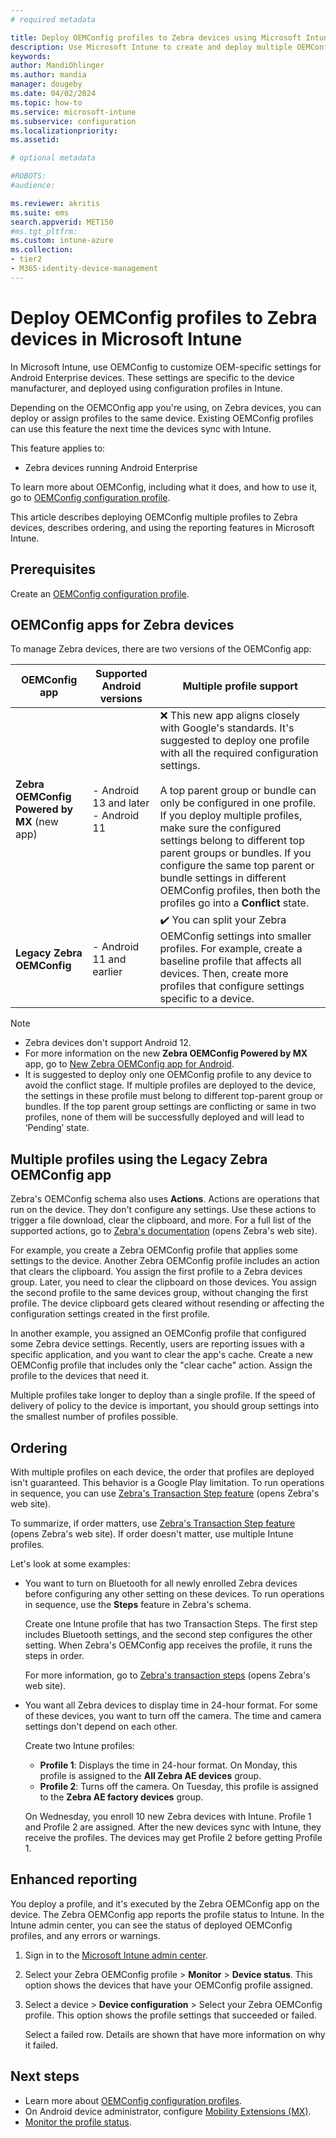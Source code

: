 ```yaml
---
# required metadata

title: Deploy OEMConfig profiles to Zebra devices using Microsoft Intune
description: Use Microsoft Intune to create and deploy multiple OEMConfig device configuration profiles on Zebra devices running Android Enterprise. Use Zebra actions and steps to order your profiles.
keywords:
author: MandiOhlinger
ms.author: mandia
manager: dougeby
ms.date: 04/02/2024
ms.topic: how-to
ms.service: microsoft-intune
ms.subservice: configuration
ms.localizationpriority:
ms.assetid: 

# optional metadata

#ROBOTS:
#audience:

ms.reviewer: akritis
ms.suite: ems
search.appverid: MET150
#ms.tgt_pltfrm:
ms.custom: intune-azure
ms.collection:
- tier2
- M365-identity-device-management
---
```


# Deploy OEMConfig profiles to Zebra devices in Microsoft Intune

In Microsoft Intune, use OEMConfig to customize OEM-specific settings for Android Enterprise devices. These settings are specific to the device manufacturer, and deployed using configuration profiles in Intune.

Depending on the OEMCOnfig app you're using, on Zebra devices, you can deploy or assign profiles to the same device. Existing OEMConfig profiles can use this feature the next time the devices sync with Intune.

This feature applies to:

- Zebra devices running Android Enterprise

To learn more about OEMConfig, including what it does, and how to use it, go to [OEMConfig configuration profile](android-oem-configuration-overview.md).

This article describes deploying OEMConfig multiple profiles to Zebra devices, describes ordering, and using the reporting features in Microsoft Intune.

## Prerequisites

Create an [OEMConfig configuration profile](android-oem-configuration-overview.md).

## OEMConfig apps for Zebra devices

To manage Zebra devices, there are two versions of the OEMConfig app:

| OEMConfig app | Supported Android versions | Multiple profile support |
| --- | --- | --- |
| **Zebra OEMConfig Powered by MX** (new app) | - Android 13 and later <br/> - Android 11 | ❌ This new app aligns closely with Google's standards. It's suggested to deploy one profile with all the required configuration settings.<br/><br/>A top parent group or bundle can only be configured in one profile. If you deploy multiple profiles, make sure the configured settings belong to different top parent groups or bundles. If you configure the same top parent or bundle settings in different OEMConfig profiles, then both the profiles go into a **Conflict** state. |
| **Legacy Zebra OEMConfig** | - Android 11 and earlier | ✔️ You can split your Zebra OEMConfig settings into smaller profiles. For example, create a baseline profile that affects all devices. Then, create more profiles that configure settings specific to a device. |

> [!NOTE]
>
> - Zebra devices don't support Android 12.
> - For more information on the new **Zebra OEMConfig Powered by MX** app, go to [New Zebra OEMConfig app for Android](https://techcommunity.microsoft.com/t5/intune-customer-success/new-zebra-oemconfig-app-for-android-11-and-later/ba-p/3846730).
> - It is suggested to deploy only one OEMConfig profile to any device to avoid the conflict stage. If multiple profiles are deployed to the device, the settings in these profile must belong to different top-parent group or bundles. If the top parent group settings are conflicting or same in two profiles, none of them will be successfully deployed and will lead to ‘Pending’ state.

## Multiple profiles using the Legacy Zebra OEMConfig app

Zebra's OEMConfig schema also uses **Actions**. Actions are operations that run on the device. They don't configure any settings. Use these actions to trigger a file download, clear the clipboard, and more. For a full list of the supported actions, go to [Zebra's documentation](https://techdocs.zebra.com/oemconfig/) (opens Zebra's web site).

For example, you create a Zebra OEMConfig profile that applies some settings to the device. Another Zebra OEMConfig profile includes an action that clears the clipboard. You assign the first profile to a Zebra devices group. Later, you need to clear the clipboard on those devices. You assign the second profile to the same devices group, without changing the first profile. The device clipboard gets cleared without resending or affecting the configuration settings created in the first profile.

In another example, you assigned an OEMConfig profile that configured some Zebra device settings. Recently, users are reporting issues with a specific application, and you want to clear the app's cache. Create a new OEMConfig profile that includes only the "clear cache" action. Assign the profile to the devices that need it.

Multiple profiles take longer to deploy than a single profile. If the speed of delivery of policy to the device is important, you should group settings into the smallest number of profiles possible. 

## Ordering

With multiple profiles on each device, the order that profiles are deployed isn't guaranteed. This behavior is a Google Play limitation. To run operations in sequence, you can use [Zebra's Transaction Step feature](https://techdocs.zebra.com/oemconfig/11-4/mc/#transactionsteps) (opens Zebra's web site). 

To summarize, if order matters, use [Zebra's Transaction Step feature](https://techdocs.zebra.com/oemconfig/11-4/mc/#transactionsteps) (opens Zebra's web site). If order doesn't matter, use multiple Intune profiles. 

Let's look at some examples:

- You want to turn on Bluetooth for all newly enrolled Zebra devices before configuring any other setting on these devices. To run operations in sequence, use the **Steps** feature in Zebra's schema.

  Create one Intune profile that has two Transaction Steps. The first step includes Bluetooth settings, and the second step configures the other setting. When Zebra's OEMConfig app receives the profile, it runs the steps in order.

  For more information, go to [Zebra's transaction steps](https://techdocs.zebra.com/oemconfig/11-4/mc/#transactionsteps) (opens Zebra's web site).

- You want all Zebra devices to display time in 24-hour format. For some of these devices, you want to turn off the camera. The time and camera settings don't depend on each other.

  Create two Intune profiles:

  - **Profile 1**: Displays the time in 24-hour format. On Monday, this profile is assigned to the **All Zebra AE devices** group.
  - **Profile 2**: Turns off the camera. On Tuesday, this profile is assigned to the **Zebra AE factory devices** group.

  On Wednesday, you enroll 10 new Zebra devices with Intune. Profile 1 and Profile 2 are assigned. After the new devices sync with Intune, they receive the profiles. The devices may get Profile 2 before getting Profile 1.

## Enhanced reporting

You deploy a profile, and it's executed by the Zebra OEMConfig app on the device. The Zebra OEMConfig app reports the profile status to Intune. In the Intune admin center, you can see the status of deployed OEMConfig profiles, and any errors or warnings.

1. Sign in to the [Microsoft Intune admin center](https://go.microsoft.com/fwlink/?linkid=2109431).
2. Select your Zebra OEMConfig profile > **Monitor** > **Device status**. This option shows the devices that have your OEMConfig profile assigned.
3. Select a device > **Device configuration** > Select your Zebra OEMConfig profile. This option shows the profile settings that succeeded or failed.

    Select a failed row. Details are shown that have more information on why it failed.

## Next steps

- Learn more about [OEMConfig configuration profiles](android-oem-configuration-overview.md).
- On Android device administrator, configure [Mobility Extensions (MX)](android-zebra-mx-overview.md).
- [Monitor the profile status](device-profile-monitor.md).
